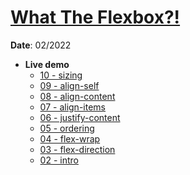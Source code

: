 <h1><a href="https://flexbox.io/" target="_blank">What The Flexbox?!</a></h1>
<p><strong>Date</strong>: 02/2022</p>
<ul>
  <li><strong>Live demo</strong>
    <ul>
      <li><a href="https://khalilagazal.github.io/playground/wes-bos/flexbox/sizing/" target="_blank">10 - sizing</a></li>
      <li><a href="https://khalilagazal.github.io/playground/wes-bos/flexbox/align-self/" target="_blank">09 - align-self</a></li>
      <li><a href="https://khalilagazal.github.io/playground/wes-bos/flexbox/align-content/" target="_blank">08 - align-content</a></li>
      <li><a href="https://khalilagazal.github.io/playground/wes-bos/flexbox/align-items/" target="_blank">07 - align-items</a></li>
      <li><a href="https://khalilagazal.github.io/playground/wes-bos/flexbox/justify-content/" target="_blank">06 - justify-content</a></li>
      <li><a href="https://khalilagazal.github.io/playground/wes-bos/flexbox/ordering/" target="_blank">05 - ordering</a></li>
      <li><a href="https://khalilagazal.github.io/playground/wes-bos/flexbox/flex-wrap/" target="_blank">04 - flex-wrap</a></li>
      <li><a href="https://khalilagazal.github.io/playground/wes-bos/flexbox/flex-direction/" target="_blank">03 - flex-direction</a></li>
      <li><a href="https://khalilagazal.github.io/playground/wes-bos/flexbox/intro/" target="_blank">02 - intro</a></li>
    </ul>
  </li>
</ul>
